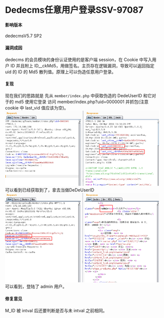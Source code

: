 # Dedecms任意用户登录SSV-97087

#### 影响版本

dedecmsV5.7 SP2

#### 漏洞成因

dedecms 的会员模块的身份认证使用的是客户端 session，在 Cookie 中写入用户 ID 并且附上 ID\_\_ckMd5，用做签名。主页存在逻辑漏洞，导致可以返回指定 uid 的 ID 的 Md5 散列值。原理上可以伪造任意用户登录。

#### 复现

现在我们的思路就是 先从 `member/index.php` 中获取伪造的 DedeUserID 和它对于的 md5 使用它登录 访问 member/index.php?uid=0000001 并抓包(注意 cookie 中 last\_vid 值应该为空)。 ![](Dedecms%E4%BB%BB%E6%84%8F%E7%94%A8%E6%88%B7%E7%99%BB%E5%BD%95SSV-97087/f09e67a7e30cf8167f0e1f0e01ae01d9.png) 可以看到已经获取到了，拿去当做DeDeUserID![](Dedecms%E4%BB%BB%E6%84%8F%E7%94%A8%E6%88%B7%E7%99%BB%E5%BD%95SSV-97087/a599b95d431c365e3edc7ba540b363a1.png) 可以看到，登陆了 admin 用户。

#### 修复意见

M\_ID 被 intval 后还要判断是否与未 intval 之前相同。